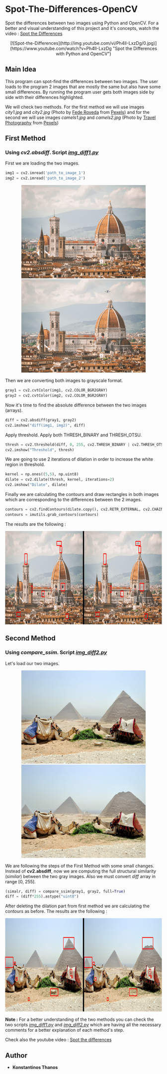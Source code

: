# Spot-The-Differences-OpenCV
Spot the differences between two images using Python and OpenCV. For a better and visual understanding of this project and it's concepts, watch the video : [Spot the Differences](https://www.youtube.com/watch?v=Ph4lI-LxzDg)

<p align="center">
[![Spot-the-Differences](http://img.youtube.com/vi/Ph4lI-LxzDg/0.jpg)](https://www.youtube.com/watch?v=Ph4lI-LxzDg "Spot the Differences with Python and OpenCV")
</p>

## Main Idea
This program can spot-find the differences between two images. The user loads to the program 2 images that are mostly the same but also have some small differences. By running the program user gets both images side by side with their differences highlighted.

We will check two methods. For the first method we will use images *city1.jpg* and *city2.jpg* (Photo by [Fede Roveda](https://www.pexels.com/@fede-roveda-1461538?utm_content=attributionCopyText&utm_medium=referral&utm_source=pexels) from [Pexels](https://www.pexels.com/photo/brown-and-white-concrete-building-4179480/?utm_content=attributionCopyText&utm_medium=referral&utm_source=pexels)) and for the second we will use images *camels1.jpg* and *camels2.jpg* (Photo by [Travel Photography](https://www.pexels.com/@travel-photography-1146107?utm_content=attributionCopyText&utm_medium=referral&utm_source=pexels) from [Pexels](https://www.pexels.com/photo/camels-eating-plants-2183784/?utm_content=attributionCopyText&utm_medium=referral&utm_source=pexels))

## First Method
### Using *cv2.absdiff*. Script [*img_diff1.py*](https://github.com/kostasthanos/Spot-The-Differences-OpenCV/blob/main/img_diff1.py)
First we are loading the two images.
```python
img1 = cv2.imread('path_to_image_1')
img2 = cv2.imread('path_to_image_2')
```
<p align="center">
<img width="400" height="300" src="Images/city1.jpg">
<img width="400" height="300" src="Images/city2.jpg">
</p>

Then we are converting both images to grayscale format.
```python
gray1 = cv2.cvtColor(img1, cv2.COLOR_BGR2GRAY)
gray2 = cv2.cvtColor(img2, cv2.COLOR_BGR2GRAY)
```

Now it's time to find the absolute difference between the two images (arrays).
```python
diff = cv2.absdiff(gray1, gray2)
cv2.imshow("diff(img1, img2)", diff)
```

Apply threshold. Apply both THRESH_BINARY and THRESH_OTSU.
```python
thresh = cv2.threshold(diff, 0, 255, cv2.THRESH_BINARY | cv2.THRESH_OTSU)[1]
cv2.imshow("Threshold", thresh)
```

We are going to use 2 iterations of dilation in order to increase the white region in threshold.
```python
kernel = np.ones((5,5), np.uint8) 
dilate = cv2.dilate(thresh, kernel, iterations=2) 
cv2.imshow("Dilate", dilate)
```

Finally we are calculating the contours and draw rectangles in both images which are corresponding to the differences between the 2 images.
```python
contours = cv2.findContours(dilate.copy(), cv2.RETR_EXTERNAL, cv2.CHAIN_APPROX_SIMPLE)
contours = imutils.grab_contours(contours)
```

The results are the following : 
<p align="center">
<img width="800" height="300" src="Images/results1.png">
</p>

## Second Method
### Using *compare_ssim*. Script [*img_diff2.py*](https://github.com/kostasthanos/Spot-The-Differences-OpenCV/blob/main/img_diff2.py)
Let's load our two images.
<p align="center">
<img width="400" height="300" src="Images/camels1.jpg">
<img width="400" height="300" src="Images/camels2.jpg">
</p>

We are following the steps of the First Method with some small changes. Instead of **cv2.absdiff**, now we are computing the full structural similarity (*similar*) between the two gray images. Also we must convert *diff* array in range [0, 255].
```python
(simalr, diff) = compare_ssim(gray1, gray2, full=True)
diff = (diff*255).astype("uint8")
```

After deleting the dilation part from first method we are calculating the contours as before. The results are the following :
<p align="center">
<img width="800" height="300" src="Images/results2.png">
</p>

**Note :** For a better understanding of the two methods you can check the two scripts [*img_diff1.py*](https://github.com/kostasthanos/Spot-The-Differences-OpenCV/blob/main/img_diff1.py) and [*img_diff2.py*](https://github.com/kostasthanos/Spot-The-Differences-OpenCV/blob/main/img_diff2.py) which are having all the necessary comments for a better explanation of each method's step.

Check also the youtube video : [Spot the differences](https://www.youtube.com/watch?v=Ph4lI-LxzDg)

## Author
* **Konstantinos Thanos**

